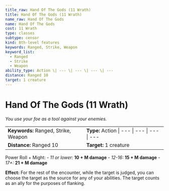 ```yaml
---
title_raw: Hand Of The Gods (11 Wrath)
title: Hand Of The Gods (11 Wrath)
name_raw: Hand Of The Gods
name: Hand Of The Gods
cost: 11 Wrath
type: classes
subtype: censor
kind: 8th-level features
keywords: Ranged, Strike, Weapon
keyword_list:
  - Ranged
  - Strike
  - Weapon
ability_type: Action \| --- \| --- \| --- \| ---
distance: Ranged 10
target: 1 creature
---
```


# Hand Of The Gods (11 Wrath)

*You use your foe as a tool against your enemies.*

|                                      |                                              |
| :----------------------------------- | :------------------------------------------- |
| **Keywords:** Ranged, Strike, Weapon | **Type:** Action \| --- \| --- \| --- \| --- |
| **Distance:** Ranged 10              | **Target:** 1 creature                       |

Power Roll + Might: - *11 or lower:* **10 + M damage** - *12-16:* **15 + M damage** - *17+:* **21 + M damage**

**Effect:** For the rest of the encounter, while the target is judged, you can choose the target as the source for any of your abilities. The target counts as an ally for the purposes of flanking.
